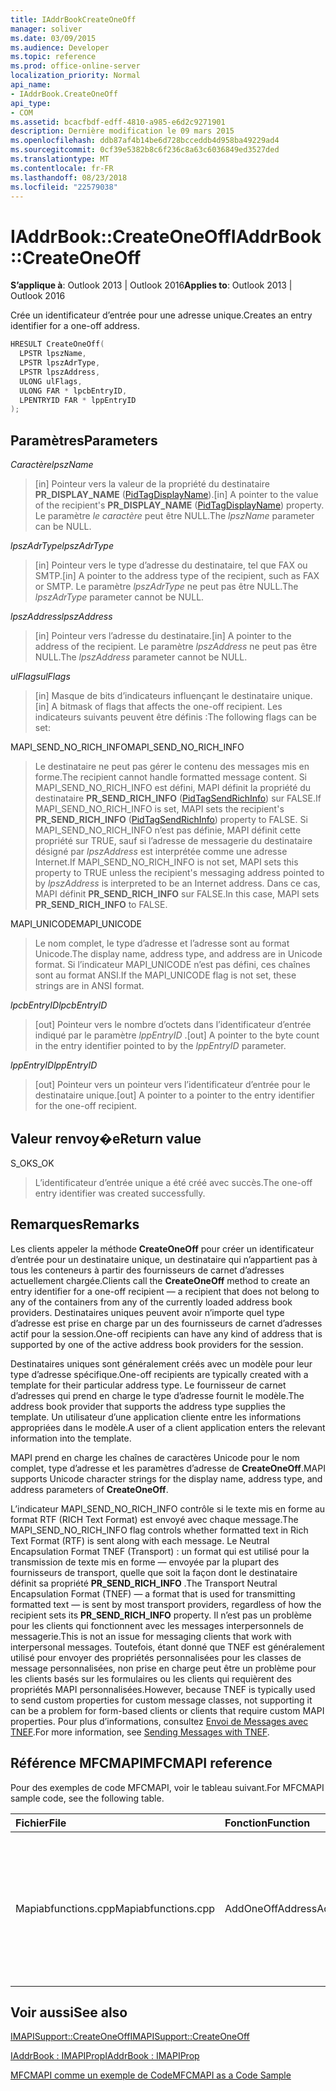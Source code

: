 ```yaml
---
title: IAddrBookCreateOneOff
manager: soliver
ms.date: 03/09/2015
ms.audience: Developer
ms.topic: reference
ms.prod: office-online-server
localization_priority: Normal
api_name:
- IAddrBook.CreateOneOff
api_type:
- COM
ms.assetid: bcacfbdf-edff-4810-a985-e6d2c9271901
description: Dernière modification le 09 mars 2015
ms.openlocfilehash: ddb87af4b14be6d728bcceddb4d958ba49229ad4
ms.sourcegitcommit: 0cf39e5382b8c6f236c8a63c6036849ed3527ded
ms.translationtype: MT
ms.contentlocale: fr-FR
ms.lasthandoff: 08/23/2018
ms.locfileid: "22579038"
---
```

# <a name="iaddrbookcreateoneoff"></a><span data-ttu-id="ebeb9-103">IAddrBook::CreateOneOff</span><span class="sxs-lookup"><span data-stu-id="ebeb9-103">IAddrBook::CreateOneOff</span></span>

  
  
<span data-ttu-id="ebeb9-104">**S’applique à**: Outlook 2013 | Outlook 2016</span><span class="sxs-lookup"><span data-stu-id="ebeb9-104">**Applies to**: Outlook 2013 | Outlook 2016</span></span> 
  
<span data-ttu-id="ebeb9-105">Crée un identificateur d’entrée pour une adresse unique.</span><span class="sxs-lookup"><span data-stu-id="ebeb9-105">Creates an entry identifier for a one-off address.</span></span>
  
```cpp
HRESULT CreateOneOff(
  LPSTR lpszName,
  LPSTR lpszAdrType,
  LPSTR lpszAddress,
  ULONG ulFlags,
  ULONG FAR * lpcbEntryID,
  LPENTRYID FAR * lppEntryID
);
```

## <a name="parameters"></a><span data-ttu-id="ebeb9-106">Paramètres</span><span class="sxs-lookup"><span data-stu-id="ebeb9-106">Parameters</span></span>

 <span data-ttu-id="ebeb9-107">_Caractère_</span><span class="sxs-lookup"><span data-stu-id="ebeb9-107">_lpszName_</span></span>
  
> <span data-ttu-id="ebeb9-108">[in] Pointeur vers la valeur de la propriété du destinataire **PR_DISPLAY_NAME** ([PidTagDisplayName](pidtagdisplayname-canonical-property.md)).</span><span class="sxs-lookup"><span data-stu-id="ebeb9-108">[in] A pointer to the value of the recipient's **PR_DISPLAY_NAME** ([PidTagDisplayName](pidtagdisplayname-canonical-property.md)) property.</span></span> <span data-ttu-id="ebeb9-109">Le paramètre _le caractère_ peut être NULL.</span><span class="sxs-lookup"><span data-stu-id="ebeb9-109">The  _lpszName_ parameter can be NULL.</span></span> 
    
 <span data-ttu-id="ebeb9-110">_lpszAdrType_</span><span class="sxs-lookup"><span data-stu-id="ebeb9-110">_lpszAdrType_</span></span>
  
> <span data-ttu-id="ebeb9-111">[in] Pointeur vers le type d’adresse du destinataire, tel que FAX ou SMTP.</span><span class="sxs-lookup"><span data-stu-id="ebeb9-111">[in] A pointer to the address type of the recipient, such as FAX or SMTP.</span></span> <span data-ttu-id="ebeb9-112">Le paramètre _lpszAdrType_ ne peut pas être NULL.</span><span class="sxs-lookup"><span data-stu-id="ebeb9-112">The  _lpszAdrType_ parameter cannot be NULL.</span></span> 
    
 <span data-ttu-id="ebeb9-113">_lpszAddress_</span><span class="sxs-lookup"><span data-stu-id="ebeb9-113">_lpszAddress_</span></span>
  
> <span data-ttu-id="ebeb9-114">[in] Pointeur vers l’adresse du destinataire.</span><span class="sxs-lookup"><span data-stu-id="ebeb9-114">[in] A pointer to the address of the recipient.</span></span> <span data-ttu-id="ebeb9-115">Le paramètre _lpszAddress_ ne peut pas être NULL.</span><span class="sxs-lookup"><span data-stu-id="ebeb9-115">The  _lpszAddress_ parameter cannot be NULL.</span></span> 
    
 <span data-ttu-id="ebeb9-116">_ulFlags_</span><span class="sxs-lookup"><span data-stu-id="ebeb9-116">_ulFlags_</span></span>
  
> <span data-ttu-id="ebeb9-117">[in] Masque de bits d’indicateurs influençant le destinataire unique.</span><span class="sxs-lookup"><span data-stu-id="ebeb9-117">[in] A bitmask of flags that affects the one-off recipient.</span></span> <span data-ttu-id="ebeb9-118">Les indicateurs suivants peuvent être définis :</span><span class="sxs-lookup"><span data-stu-id="ebeb9-118">The following flags can be set:</span></span>
    
<span data-ttu-id="ebeb9-119">MAPI_SEND_NO_RICH_INFO</span><span class="sxs-lookup"><span data-stu-id="ebeb9-119">MAPI_SEND_NO_RICH_INFO</span></span> 
  
> <span data-ttu-id="ebeb9-120">Le destinataire ne peut pas gérer le contenu des messages mis en forme.</span><span class="sxs-lookup"><span data-stu-id="ebeb9-120">The recipient cannot handle formatted message content.</span></span> <span data-ttu-id="ebeb9-121">Si MAPI_SEND_NO_RICH_INFO est défini, MAPI définit la propriété du destinataire **PR_SEND_RICH_INFO** ([PidTagSendRichInfo](pidtagsendrichinfo-canonical-property.md)) sur FALSE.</span><span class="sxs-lookup"><span data-stu-id="ebeb9-121">If MAPI_SEND_NO_RICH_INFO is set, MAPI sets the recipient's **PR_SEND_RICH_INFO** ([PidTagSendRichInfo](pidtagsendrichinfo-canonical-property.md)) property to FALSE.</span></span> <span data-ttu-id="ebeb9-122">Si MAPI_SEND_NO_RICH_INFO n’est pas définie, MAPI définit cette propriété sur TRUE, sauf si l’adresse de messagerie du destinataire désigné par _lpszAddress_ est interprétée comme une adresse Internet.</span><span class="sxs-lookup"><span data-stu-id="ebeb9-122">If MAPI_SEND_NO_RICH_INFO is not set, MAPI sets this property to TRUE unless the recipient's messaging address pointed to by  _lpszAddress_ is interpreted to be an Internet address.</span></span> <span data-ttu-id="ebeb9-123">Dans ce cas, MAPI définit **PR_SEND_RICH_INFO** sur FALSE.</span><span class="sxs-lookup"><span data-stu-id="ebeb9-123">In this case, MAPI sets **PR_SEND_RICH_INFO** to FALSE.</span></span> 
    
<span data-ttu-id="ebeb9-124">MAPI_UNICODE</span><span class="sxs-lookup"><span data-stu-id="ebeb9-124">MAPI_UNICODE</span></span> 
  
> <span data-ttu-id="ebeb9-125">Le nom complet, le type d’adresse et l’adresse sont au format Unicode.</span><span class="sxs-lookup"><span data-stu-id="ebeb9-125">The display name, address type, and address are in Unicode format.</span></span> <span data-ttu-id="ebeb9-126">Si l’indicateur MAPI_UNICODE n’est pas défini, ces chaînes sont au format ANSI.</span><span class="sxs-lookup"><span data-stu-id="ebeb9-126">If the MAPI_UNICODE flag is not set, these strings are in ANSI format.</span></span>
    
 <span data-ttu-id="ebeb9-127">_lpcbEntryID_</span><span class="sxs-lookup"><span data-stu-id="ebeb9-127">_lpcbEntryID_</span></span>
  
> <span data-ttu-id="ebeb9-128">[out] Pointeur vers le nombre d’octets dans l’identificateur d’entrée indiqué par le paramètre _lppEntryID_ .</span><span class="sxs-lookup"><span data-stu-id="ebeb9-128">[out] A pointer to the byte count in the entry identifier pointed to by the  _lppEntryID_ parameter.</span></span> 
    
 <span data-ttu-id="ebeb9-129">_lppEntryID_</span><span class="sxs-lookup"><span data-stu-id="ebeb9-129">_lppEntryID_</span></span>
  
> <span data-ttu-id="ebeb9-130">[out] Pointeur vers un pointeur vers l’identificateur d’entrée pour le destinataire unique.</span><span class="sxs-lookup"><span data-stu-id="ebeb9-130">[out] A pointer to a pointer to the entry identifier for the one-off recipient.</span></span>
    
## <a name="return-value"></a><span data-ttu-id="ebeb9-131">Valeur renvoy�e</span><span class="sxs-lookup"><span data-stu-id="ebeb9-131">Return value</span></span>

<span data-ttu-id="ebeb9-132">S_OK</span><span class="sxs-lookup"><span data-stu-id="ebeb9-132">S_OK</span></span> 
  
> <span data-ttu-id="ebeb9-133">L’identificateur d’entrée unique a été créé avec succès.</span><span class="sxs-lookup"><span data-stu-id="ebeb9-133">The one-off entry identifier was created successfully.</span></span>
    
## <a name="remarks"></a><span data-ttu-id="ebeb9-134">Remarques</span><span class="sxs-lookup"><span data-stu-id="ebeb9-134">Remarks</span></span>

<span data-ttu-id="ebeb9-135">Les clients appeler la méthode **CreateOneOff** pour créer un identificateur d’entrée pour un destinataire unique, un destinataire qui n’appartient pas à tous les conteneurs à partir des fournisseurs de carnet d’adresses actuellement chargée.</span><span class="sxs-lookup"><span data-stu-id="ebeb9-135">Clients call the **CreateOneOff** method to create an entry identifier for a one-off recipient — a recipient that does not belong to any of the containers from any of the currently loaded address book providers.</span></span> <span data-ttu-id="ebeb9-136">Destinataires uniques peuvent avoir n’importe quel type d’adresse est prise en charge par un des fournisseurs de carnet d’adresses actif pour la session.</span><span class="sxs-lookup"><span data-stu-id="ebeb9-136">One-off recipients can have any kind of address that is supported by one of the active address book providers for the session.</span></span> 
  
<span data-ttu-id="ebeb9-137">Destinataires uniques sont généralement créés avec un modèle pour leur type d’adresse spécifique.</span><span class="sxs-lookup"><span data-stu-id="ebeb9-137">One-off recipients are typically created with a template for their particular address type.</span></span> <span data-ttu-id="ebeb9-138">Le fournisseur de carnet d’adresses qui prend en charge le type d’adresse fournit le modèle.</span><span class="sxs-lookup"><span data-stu-id="ebeb9-138">The address book provider that supports the address type supplies the template.</span></span> <span data-ttu-id="ebeb9-139">Un utilisateur d’une application cliente entre les informations appropriées dans le modèle.</span><span class="sxs-lookup"><span data-stu-id="ebeb9-139">A user of a client application enters the relevant information into the template.</span></span>
  
<span data-ttu-id="ebeb9-140">MAPI prend en charge les chaînes de caractères Unicode pour le nom complet, type d’adresse et les paramètres d’adresse de **CreateOneOff**.</span><span class="sxs-lookup"><span data-stu-id="ebeb9-140">MAPI supports Unicode character strings for the display name, address type, and address parameters of **CreateOneOff**.</span></span>
  
<span data-ttu-id="ebeb9-141">L’indicateur MAPI_SEND_NO_RICH_INFO contrôle si le texte mis en forme au format RTF (RICH Text Format) est envoyé avec chaque message.</span><span class="sxs-lookup"><span data-stu-id="ebeb9-141">The MAPI_SEND_NO_RICH_INFO flag controls whether formatted text in Rich Text Format (RTF) is sent along with each message.</span></span> <span data-ttu-id="ebeb9-142">Le Neutral Encapsulation Format TNEF (Transport) : un format qui est utilisé pour la transmission de texte mis en forme — envoyée par la plupart des fournisseurs de transport, quelle que soit la façon dont le destinataire définit sa propriété **PR_SEND_RICH_INFO** .</span><span class="sxs-lookup"><span data-stu-id="ebeb9-142">The Transport Neutral Encapsulation Format (TNEF) — a format that is used for transmitting formatted text — is sent by most transport providers, regardless of how the recipient sets its **PR_SEND_RICH_INFO** property.</span></span> <span data-ttu-id="ebeb9-143">Il n’est pas un problème pour les clients qui fonctionnent avec les messages interpersonnels de messagerie.</span><span class="sxs-lookup"><span data-stu-id="ebeb9-143">This is not an issue for messaging clients that work with interpersonal messages.</span></span> <span data-ttu-id="ebeb9-144">Toutefois, étant donné que TNEF est généralement utilisé pour envoyer des propriétés personnalisées pour les classes de message personnalisées, non prise en charge peut être un problème pour les clients basés sur les formulaires ou les clients qui requièrent des propriétés MAPI personnalisées.</span><span class="sxs-lookup"><span data-stu-id="ebeb9-144">However, because TNEF is typically used to send custom properties for custom message classes, not supporting it can be a problem for form-based clients or clients that require custom MAPI properties.</span></span> <span data-ttu-id="ebeb9-145">Pour plus d’informations, consultez [Envoi de Messages avec TNEF](sending-messages-with-tnef.md).</span><span class="sxs-lookup"><span data-stu-id="ebeb9-145">For more information, see [Sending Messages with TNEF](sending-messages-with-tnef.md).</span></span>
  
## <a name="mfcmapi-reference"></a><span data-ttu-id="ebeb9-146">Référence MFCMAPI</span><span class="sxs-lookup"><span data-stu-id="ebeb9-146">MFCMAPI reference</span></span>

<span data-ttu-id="ebeb9-147">Pour des exemples de code MFCMAPI, voir le tableau suivant.</span><span class="sxs-lookup"><span data-stu-id="ebeb9-147">For MFCMAPI sample code, see the following table.</span></span>
  
|<span data-ttu-id="ebeb9-148">**Fichier**</span><span class="sxs-lookup"><span data-stu-id="ebeb9-148">**File**</span></span>|<span data-ttu-id="ebeb9-149">**Fonction**</span><span class="sxs-lookup"><span data-stu-id="ebeb9-149">**Function**</span></span>|<span data-ttu-id="ebeb9-150">**Commentaire**</span><span class="sxs-lookup"><span data-stu-id="ebeb9-150">**Comment**</span></span>|
|:-----|:-----|:-----|
|<span data-ttu-id="ebeb9-151">Mapiabfunctions.cpp</span><span class="sxs-lookup"><span data-stu-id="ebeb9-151">Mapiabfunctions.cpp</span></span>  <br/> |<span data-ttu-id="ebeb9-152">AddOneOffAddress</span><span class="sxs-lookup"><span data-stu-id="ebeb9-152">AddOneOffAddress</span></span>  <br/> |<span data-ttu-id="ebeb9-153">MFCMAPI utilise la méthode **CreateOneOff** pour créer un ID d’entrée pour une adresse qui ne figure pas dans un carnet d’adresses.</span><span class="sxs-lookup"><span data-stu-id="ebeb9-153">MFCMAPI uses the **CreateOneOff** method to create an entry ID for an address that is not found in any address book.</span></span>  <br/> |
   
## <a name="see-also"></a><span data-ttu-id="ebeb9-154">Voir aussi</span><span class="sxs-lookup"><span data-stu-id="ebeb9-154">See also</span></span>



[<span data-ttu-id="ebeb9-155">IMAPISupport::CreateOneOff</span><span class="sxs-lookup"><span data-stu-id="ebeb9-155">IMAPISupport::CreateOneOff</span></span>](imapisupport-createoneoff.md)
  
[<span data-ttu-id="ebeb9-156">IAddrBook : IMAPIProp</span><span class="sxs-lookup"><span data-stu-id="ebeb9-156">IAddrBook : IMAPIProp</span></span>](iaddrbookimapiprop.md)


[<span data-ttu-id="ebeb9-157">MFCMAPI comme un exemple de Code</span><span class="sxs-lookup"><span data-stu-id="ebeb9-157">MFCMAPI as a Code Sample</span></span>](mfcmapi-as-a-code-sample.md)

